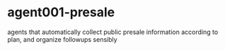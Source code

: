 # agent001-presale
agents that automatically collect public presale information according to plan, and organize followups sensibly
